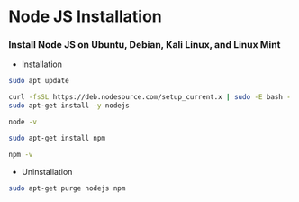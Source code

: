 # Node JS Installation

### Install Node JS on Ubuntu, Debian, Kali Linux, and Linux Mint

- Installation
```bash
sudo apt update
```
```bash
curl -fsSL https://deb.nodesource.com/setup_current.x | sudo -E bash -
sudo apt-get install -y nodejs
```
```bash
node -v
```
```bash
sudo apt-get install npm
```
```bash
npm -v
```

- Uninstallation
```bash
sudo apt-get purge nodejs npm
```